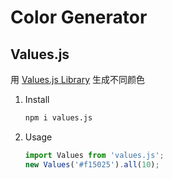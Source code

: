 # Color Generator

## Values.js

用 [Values.js Library](https://github.com/noeldelgado/values.js/blob/master/README.md) 生成不同颜色

1. Install
    ```sh
    npm i values.js
    ```
2. Usage
    ```jsx
    import Values from 'values.js';
    new Values('#f15025').all(10);
    ```

